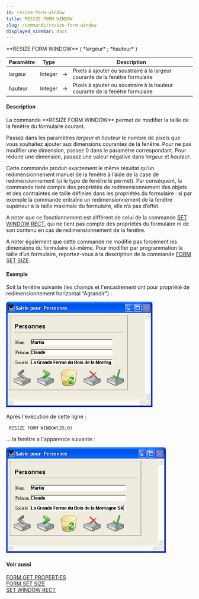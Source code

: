 ```yaml
---
id: resize-form-window
title: RESIZE FORM WINDOW
slug: /commands/resize-form-window
displayed_sidebar: docs
---
```


<!--REF #_command_.RESIZE FORM WINDOW.Syntax-->**RESIZE FORM WINDOW** ( *largeur* ; *hauteur* )<!-- END REF-->
<!--REF #_command_.RESIZE FORM WINDOW.Params-->
| Paramètre | Type |  | Description |
| --- | --- | --- | --- |
| largeur | Integer | &#8594;  | Pixels à ajouter ou soustraire à la largeur courante de la fenêtre formulaire |
| hauteur | Integer | &#8594;  | Pixels à ajouter ou soustraire à la hauteur courante de la fenêtre formulaire |

<!-- END REF-->

#### Description 

<!--REF #_command_.RESIZE FORM WINDOW.Summary-->La commande **RESIZE FORM WINDOW** permet de modifier la taille de la fenêtre du formulaire courant.<!-- END REF--> 

Passez dans les paramètres *largeur* et *hauteur* le nombre de pixels que vous souhaitez ajouter aux dimensions courantes de la fenêtre. Pour ne pas modifier une dimension, passez 0 dans le paramètre correspondant. Pour réduire une dimension, passez une valeur négative dans *largeur* et *hauteur*. 

Cette commande produit exactement le même résultat qu’un redimensionnement manuel de la fenêtre à l’aide de la case de redimensionnement (si le type de fenêtre le permet). Par conséquent, la commande tient compte des propriétés de redimensionnement des objets et des contraintes de taille définies dans les propriétés du formulaire : si par exemple la commande entraîne un redimensionnement de la fenêtre supérieur à la taille maximale du formulaire, elle n’a pas d’effet. 

A noter que ce fonctionnement est différent de celui de la commande [SET WINDOW RECT](set-window-rect.md), qui ne tient pas compte des propriétés du formulaire ni de son contenu en cas de redimensionnement de la fenêtre. 

A noter également que cette commande ne modifie pas forcément les dimensions du formulaire lui-même. Pour modifier par programmation la taille d’un formulaire, reportez-vous à la description de la commande [FORM SET SIZE](form-set-size.md).

#### Exemple 

Soit la fenêtre suivante (les champs et l'encadrement ont pour propriété de redimensionnement horizontal “Agrandir”) :

![](../assets/en/commands/pict39548.fr.png)

Après l'exécution de cette ligne :

```4d
 RESIZE FORM WINDOW(25;0)
```

... la fenêtre a l'apparence suivante :

![](../assets/en/commands/pict39549.fr.png)

#### Voir aussi 

[FORM GET PROPERTIES](form-get-properties.md)  
[FORM SET SIZE](form-set-size.md)  
[SET WINDOW RECT](set-window-rect.md)  